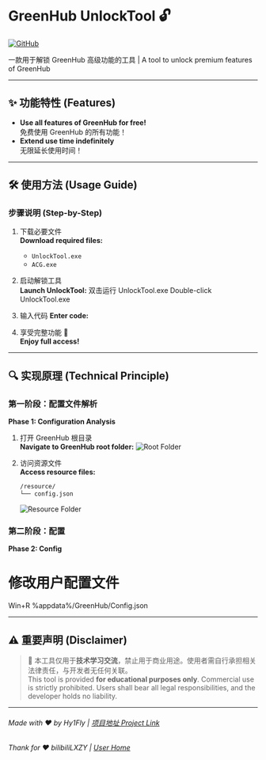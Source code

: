 # GreenHub UnlockTool 🔓

[![GitHub](https://img.shields.io/badge/Project-Link-blue?style=flat-square)](https://github.com/Hy1Fly/GreenHub-UnlockTool)

一款用于解锁 GreenHub 高级功能的工具 | A tool to unlock premium features of GreenHub

---

## ✨ 功能特性 (Features)
- **Use all features of GreenHub for free!**  
  免费使用 GreenHub 的所有功能！
- **Extend use time indefinitely**  
  无限延长使用时间！

---

## 🛠️ 使用方法 (Usage Guide)

### 步骤说明 (Step-by-Step)
1. 下载必要文件  
   **Download required files:**
   - `UnlockTool.exe`
   - `ACG.exe`

2. 启动解锁工具  
   **Launch UnlockTool:**
  双击运行 UnlockTool.exe
  Double-click UnlockTool.exe

3. 输入代码
   **Enter code:**

4. 享受完整功能 🎉  
   **Enjoy full access!**

---

## 🔍 实现原理 (Technical Principle)

### 第一阶段：配置文件解析  
**Phase 1: Configuration Analysis**
1. 打开 GreenHub 根目录  
   **Navigate to GreenHub root folder:**
   ![Root Folder](https://github.com/user-attachments/assets/e052901a-0237-4362-b2d3-7e45f2d93809)

2. 访问资源文件  
   **Access resource files:**
   ```bash
   /resource/
   └── config.json
   ```
   ![Resource Folder](https://github.com/user-attachments/assets/094a3d88-a55e-43f5-b35f-3a978699e09c)

### 第二阶段：配置
**Phase 2: Config**
# 修改用户配置文件
Win+R
 %appdata%/GreenHub/Config.json


---

## ⚠️ 重要声明 (Disclaimer)
> 📢 本工具仅用于**技术学习交流**，禁止用于商业用途。使用者需自行承担相关法律责任，与开发者无任何关联。  
> This tool is provided **for educational purposes only**. Commercial use is strictly prohibited. Users shall bear all legal responsibilities, and the developer holds no liability.

---


###### Made with ❤️ by Hy1Fly | [项目地址 Project Link](https://github.com/Hy1Fly/GreenHub-UnlockTool)
###### Thank for ❤️ bilibiliLXZY | [User Home](https://github.com/bilibiliLXZY)